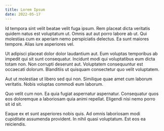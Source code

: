 ```yaml
---
title: Lorem Ipsum
date: 2022-05-17 
---
```


Id tempora sint velit beatae velit fuga ipsum. Rem placeat dicta veritatis quidem natus est voluptatum ut. Omnis aut aut porro labore ab ut. Qui molestias cum ex aperiam nemo perspiciatis delectus. Ea sunt maiores tempore. Alias iure asperiores vel.

Ut adipisci placeat dolor dolor laudantium aut. Eum voluptas temporibus ab impedit qui sit sunt consequatur. Incidunt modi qui voluptatibus eum dicta totam non. Non corrupti deserunt aut. Voluptatem consequuntur est occaecati dolorum. Blanditiis ut quisquam consectetur quo velit voluptatem.

Aut ut molestiae ut libero sed qui non. Similique quae amet cum laborum veritatis. Nobis voluptas commodi eum laborum.

Quo velit cum non. Ea quia fugiat aspernatur aspernatur. Consequatur quos eos doloremque a laboriosam quia animi repellat. Eligendi nisi nemo porro sit id sit.

Eaque ex et sunt asperiores nobis quis. Ad omnis laboriosam modi cupiditate assumenda provident. In nihil quasi voluptatum. Est eos ea reiciendis.